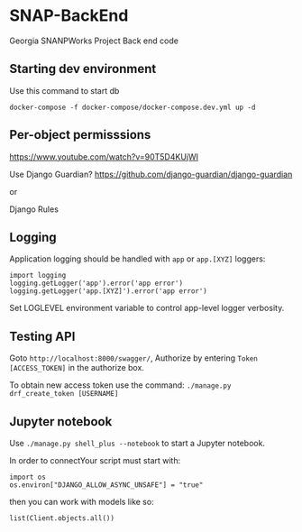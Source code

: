 # SNAP-BackEnd

Georgia SNANPWorks Project Back end code

## Starting dev environment

Use this command to start db

```
docker-compose -f docker-compose/docker-compose.dev.yml up -d
```

## Per-object permisssions

https://www.youtube.com/watch?v=90T5D4KUjWI

Use Django Guardian? https://github.com/django-guardian/django-guardian

or

Django Rules

## Logging

Application logging should be handled with `app` or `app.[XYZ]` loggers:

```
import logging
logging.getLogger('app').error('app error')
logging.getLogger('app.[XYZ]').error('app error')
```

Set LOGLEVEL environment variable to control app-level logger verbosity.

## Testing API

Goto `http://localhost:8000/swagger/`, Authorize by entering `Token [ACCESS_TOKEN]` in the authorize box.

To obtain new access token use the command: `./manage.py drf_create_token [USERNAME]`

## Jupyter notebook

Use `./manage.py shell_plus --notebook` to start a Jupyter notebook.

In order to connectYour script must start with:

```
import os
os.environ["DJANGO_ALLOW_ASYNC_UNSAFE"] = "true"
```

then you can work with models like so:

```
list(Client.objects.all())
```
